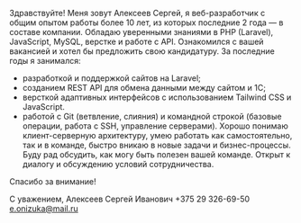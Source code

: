 Здравствуйте!
Меня зовут Алексеев Сергей, я веб-разработчик с общим опытом работы более 10 лет, из которых последние 2 года — в составе компании. Обладаю уверенными знаниями в PHP (Laravel), JavaScript, MySQL, верстке и работе с API.
Ознакомился с вашей вакансией и хотел бы предложить свою кандидатуру. За последние годы я занимался:
- разработкой и поддержкой сайтов на Laravel;
- созданием REST API для обмена данными между сайтом и 1С;
- версткой адаптивных интерфейсов с использованием Tailwind CSS и JavaScript.
- работой с Git (ветвление, слияния) и командной строкой (базовые операции, работа с SSH, управление серверами).
Хорошо понимаю клиент-серверную архитектуру, умею работать как самостоятельно, так и в команде, быстро вникаю в новые задачи и бизнес-процессы. Буду рад обсудить, как могу быть полезен вашей команде.
Открыт к диалогу и обсуждению условий сотрудничества.

Спасибо за внимание!

С уважением,
Алексеев Сергей Иванович
+375 29 326-69-50
e.onizuka@mail.ru